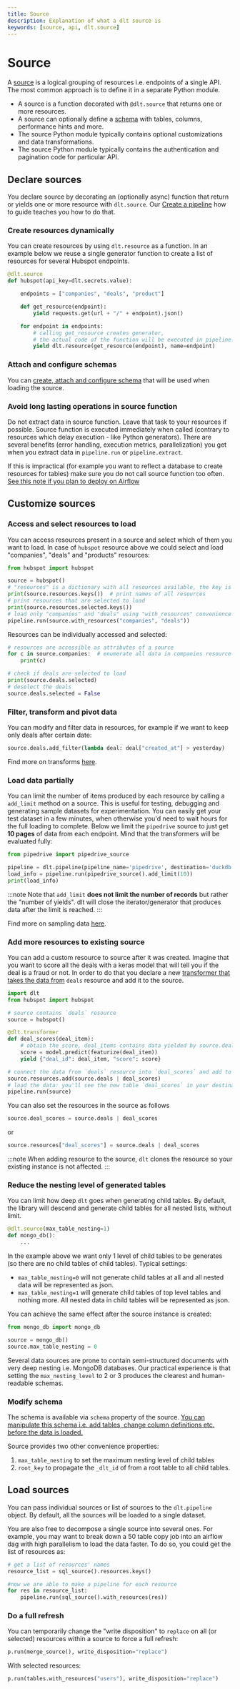 ```yaml
---
title: Source
description: Explanation of what a dlt source is
keywords: [source, api, dlt.source]
---
```


# Source

A [source](glossary.md#source) is a logical grouping of resources i.e. endpoints of a
single API. The most common approach is to define it in a separate Python module.

- A source is a function decorated with `@dlt.source` that returns one or more resources.
- A source can optionally define a [schema](schema.md) with tables, columns, performance hints and
  more.
- The source Python module typically contains optional customizations and data transformations.
- The source Python module typically contains the authentication and pagination code for particular
  API.

## Declare sources

You declare source by decorating an (optionally async) function that return or yields one or more resource with `dlt.source`. Our
[Create a pipeline](../walkthroughs/create-a-pipeline.md) how to guide teaches you how to do that.

### Create resources dynamically

You can create resources by using `dlt.resource` as a function. In an example below we reuse a
single generator function to create a list of resources for several Hubspot endpoints.

```py
@dlt.source
def hubspot(api_key=dlt.secrets.value):

    endpoints = ["companies", "deals", "product"]

    def get_resource(endpoint):
        yield requests.get(url + "/" + endpoint).json()

    for endpoint in endpoints:
        # calling get_resource creates generator,
        # the actual code of the function will be executed in pipeline.run
        yield dlt.resource(get_resource(endpoint), name=endpoint)
```

### Attach and configure schemas

You can [create, attach and configure schema](schema.md#attaching-schemas-to-sources) that will be
used when loading the source.

### Avoid long lasting operations in source function
Do not extract data in source function. Leave that task to your resources if possible. Source function is executed immediately when called (contrary to resources which delay execution - like Python generators). There are several benefits (error handling, execution metrics, parallelization) you get when you extract data in `pipeline.run` or `pipeline.extract`.

If this is impractical (for example you want to reflect a database to create resources for tables) make sure you do not call source function too often. [See this note if you plan to deploy on Airflow](../walkthroughs/deploy-a-pipeline/deploy-with-airflow-composer.md#2-modify-dag-file)


## Customize sources

### Access and select resources to load

You can access resources present in a source and select which of them you want to load. In case of
`hubspot` resource above we could select and load "companies", "deals" and "products" resources:

```py
from hubspot import hubspot

source = hubspot()
# "resources" is a dictionary with all resources available, the key is the resource name
print(source.resources.keys())  # print names of all resources
# print resources that are selected to load
print(source.resources.selected.keys())
# load only "companies" and "deals" using "with_resources" convenience method
pipeline.run(source.with_resources("companies", "deals"))
```

Resources can be individually accessed and selected:

```py
# resources are accessible as attributes of a source
for c in source.companies:  # enumerate all data in companies resource
    print(c)

# check if deals are selected to load
print(source.deals.selected)
# deselect the deals
source.deals.selected = False
```

### Filter, transform and pivot data

You can modify and filter data in resources, for example if we want to keep only deals after certain
date:

```py
source.deals.add_filter(lambda deal: deal["created_at"] > yesterday)
```

Find more on transforms [here](resource.md#filter-transform-and-pivot-data).

### Load data partially

You can limit the number of items produced by each resource by calling a `add_limit` method on a
source. This is useful for testing, debugging and generating sample datasets for experimentation.
You can easily get your test dataset in a few minutes, when otherwise you'd need to wait hours for
the full loading to complete. Below we limit the `pipedrive` source to just get **10 pages** of data
from each endpoint. Mind that the transformers will be evaluated fully:

```py
from pipedrive import pipedrive_source

pipeline = dlt.pipeline(pipeline_name='pipedrive', destination='duckdb', dataset_name='pipedrive_data')
load_info = pipeline.run(pipedrive_source().add_limit(10))
print(load_info)
```

:::note
Note that `add_limit` **does not limit the number of records** but rather the "number of yields". dlt will close the iterator/generator that produces data after the limit is reached.
:::

Find more on sampling data [here](resource.md#sample-from-large-data).

### Add more resources to existing source

You can add a custom resource to source after it was created. Imagine that you want to score all the
deals with a keras model that will tell you if the deal is a fraud or not. In order to do that you
declare a new
[transformer that takes the data from](resource.md#feeding-data-from-one-resource-into-another) `deals`
resource and add it to the source.

```py
import dlt
from hubspot import hubspot

# source contains `deals` resource
source = hubspot()

@dlt.transformer
def deal_scores(deal_item):
    # obtain the score, deal_items contains data yielded by source.deals
    score = model.predict(featurize(deal_item))
    yield {"deal_id": deal_item, "score": score}

# connect the data from `deals` resource into `deal_scores` and add to the source
source.resources.add(source.deals | deal_scores)
# load the data: you'll see the new table `deal_scores` in your destination!
pipeline.run(source)
```
You can also set the resources in the source as follows
```py
source.deal_scores = source.deals | deal_scores
```
or
```py
source.resources["deal_scores"] = source.deals | deal_scores
```
:::note
When adding resource to the source, `dlt` clones the resource so your existing instance is not affected.
:::

### Reduce the nesting level of generated tables

You can limit how deep `dlt` goes when generating child tables. By default, the library will descend
and generate child tables for all nested lists, without limit.

```py
@dlt.source(max_table_nesting=1)
def mongo_db():
    ...
```

In the example above we want only 1 level of child tables to be generates (so there are no child
tables of child tables). Typical settings:

- `max_table_nesting=0` will not generate child tables at all and all nested data will be
  represented as json.
- `max_table_nesting=1` will generate child tables of top level tables and nothing more. All nested
  data in child tables will be represented as json.

You can achieve the same effect after the source instance is created:

```py
from mongo_db import mongo_db

source = mongo_db()
source.max_table_nesting = 0
```

Several data sources are prone to contain semi-structured documents with very deep nesting i.e.
MongoDB databases. Our practical experience is that setting the `max_nesting_level` to 2 or 3
produces the clearest and human-readable schemas.

### Modify schema

The schema is available via `schema` property of the source.
[You can manipulate this schema i.e. add tables, change column definitions etc. before the data is loaded.](schema.md#schema-is-modified-in-the-source-function-body)

Source provides two other convenience properties:

1. `max_table_nesting` to set the maximum nesting level of child tables
1. `root_key` to propagate the `_dlt_id` of from a root table to all child tables.

## Load sources

You can pass individual sources or list of sources to the `dlt.pipeline` object. By default, all the
sources will be loaded to a single dataset.

You are also free to decompose a single source into several ones. For example, you may want to break
down a 50 table copy job into an airflow dag with high parallelism to load the data faster. To do
so, you could get the list of resources as:

```py
# get a list of resources' names
resource_list = sql_source().resources.keys()

#now we are able to make a pipeline for each resource
for res in resource_list:
    pipeline.run(sql_source().with_resources(res))
```

### Do a full refresh

You can temporarily change the "write disposition" to `replace` on all (or selected) resources within
a source to force a full refresh:

```py
p.run(merge_source(), write_disposition="replace")
```

With selected resources:

```py
p.run(tables.with_resources("users"), write_disposition="replace")
```
